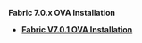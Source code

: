 <strong>Fabric 7.0.x OVA Installation<strong>

<ul>
<li><a href="/articles/98_maintenance_and_operational/Installations/OVA/Fabric/Fabric_OVA_Install_V7.0.1.md">Fabric V7.0.1 OVA  Installation </a></li>
</ul>
